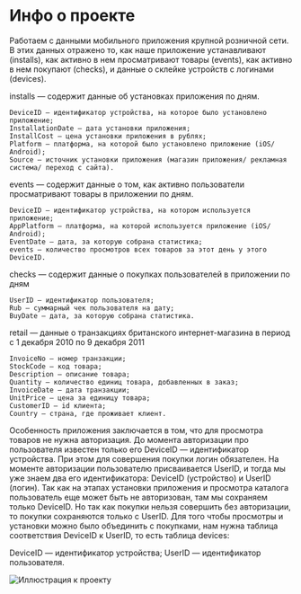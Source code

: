 # Инфо о проекте

Работаем с данными мобильного приложения крупной розничной сети. 
В этих данных отражено то, как наше приложение устанавливают (installs), как активно в нем просматривают товары (events), 
как активно в нем покупают (checks), и данные о склейке устройств с логинами (devices).

installs — содержит данные об установках приложения по дням.

    DeviceID — идентификатор устройства, на которое было установлено приложение;
    InstallationDate — дата установки приложения;
    InstallCost — цена установки приложения в рублях;
    Platform — платформа, на которой было установлено приложение (iOS/ Android);
    Source — источник установки приложения (магазин приложения/ рекламная система/ переход с сайта).

events — содержит данные о том, как активно пользователи просматривают товары в приложении по дням.

    DeviceID — идентификатор устройства, на котором используется приложение;
    AppPlatform — платформа, на которой используется приложение (iOS/ Android);
    EventDate — дата, за которую собрана статистика;
    events — количество просмотров всех товаров за этот день у этого DeviceID.

checks — содержит данные о покупках пользователей в приложении по дням

    UserID — идентификатор пользователя;
    Rub — суммарный чек пользователя на дату;
    BuyDate — дата, за которую собрана статистика.
    
retail — данные о транзакциях британского интернет-магазина в период с 1 декабря 2010 по 9 декабря 2011

    InvoiceNo – номер транзакции;
    StockCode – код товара;
    Description – описание товара;
    Quantity – количество единиц товара, добавленных в заказ;
    InvoiceDate – дата транзакции; 
    UnitPrice – цена за единицу товара;
    CustomerID – id клиента;
    Country – страна, где проживает клиент.


Особенность приложения заключается в том, что для просмотра товаров не нужна авторизация. 
До момента авторизации про пользователя известен только его DeviceID — идентификатор устройства. 
При этом для совершения покупки логин обязателен. На моменте авторизации пользователю присваивается UserID, и тогда мы уже знаем два его идентификатора: DeviceID (устройство) и UserID (логин). 
Так как на этапах установки приложения и просмотра каталога пользователь еще может быть не авторизован, там мы сохраняем только DeviceID. Но так как покупки нельзя совершить без авторизации, 
то покупки сохраняются только с UserID. Для того чтобы просмотры и установки можно было объединить с покупками, нам нужна таблица соответствия DeviceID к UserID, то есть таблица devices:

DeviceID — идентификатор устройства;
UserID — идентификатор пользователя.

![Иллюстрация к проекту]([https://github.com/jon/coolproject/raw/master/image/image.png](https://redash.lab.karpov.courses/public/dashboards/nWOdBKXaRga8DHrdHJxy4lgcCMLOlIe29CmpBBCs?org_slug=default))
